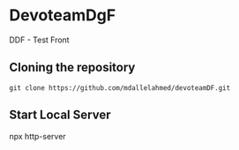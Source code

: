 # DevoteamDgF
DDF - Test Front

## Cloning the repository

```git clone https://github.com/mdallelahmed/devoteamDF.git```

## Start Local Server

npx http-server

